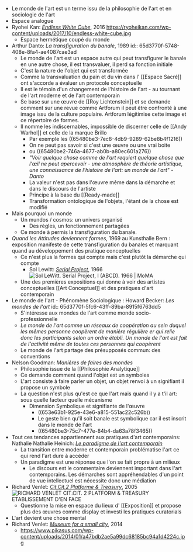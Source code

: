 - Le monde de l'art est un terme issu de la philosophie de l'art et en sociologie de l'art
- Espace analogue
- Ryohei Kan: [*Endless White Cube*](https://ryoheikan.com/works/endless-white-cube-2016-2017/), 2016 https://ryoheikan.com/wp-content/uploads/2017/10/endless-white-cube.jpg
	- Espace hermétique coupé du monde
- Arthur Danto: *La transfiguration du banale*, 1989
  id:: 65d3770f-5748-408e-8fa4-ae4087cae3ad
	- Le  monde de l'art est un espace autre qui peut transfigurer le banale en une autre chose, il est transvaluer, il perd sa fonction initiale
	- C'est la nature de l'objet qui est transformée
	- Comme la transvaluation du pain et du vin dans l' [[Espace Sacré]] ont s'accorde a évaluer un protocole conceptuelle
	- Il est le témoin d'un changement de l'histoire de l'art - au tournant de l'art moderne et de l'art contemporain
	- Se base sur une œuvre de [[Roy Lichtenstein]] et se demande comment sur une revue comme Artforum il peut être confronté à une image issu de la culture populaire. Artforum légitimise cette image et ce répertoire de formes.
	- Il nomme les indiscernables, impossible de discerner celle de [[Andy Warhol]] et celle de la marque Brillo
		- Par exemple les ((65480be3-7ec8-4db9-9289-62be8b4f1216))
		- On ne peut pas savoir si c'est une œuvre ou une vrai boite
		- ou ((65480be2-746a-4677-ab0b-a80ec601a276))
		- *"Voir quelque chose comme de l'art requiert quelque chose que l'œil ne peut apercevoir - une atmosphère de théorie artistique, une connaissance de l'histoire de l'art: un monde de l'art" - Danto*
		- La valeur n'est pas dans l'œuvre même dans la démarche et dans le discours de l'artiste
		- Principe à la base du [[Ready-made]]
		- Transformation ontologique de l'objets, l'étant de la chose est modifié
- Mais pourquoi un monde
	- Un mundos / cosmos: un univers organisé
		- Des règles, un fonctionnement partagées
	- Ce monde à permis la transfiguration du banale.
- *Quand les Attitudes deviennent formes*, 1969 au Kunsthalle Bern : exposition manifeste de cette transfiguration du banales et marquant quand au développement des pratique conceptuelles
	- Ce n'est plus la formes qui compte mais c'est plutôt la démarche qui compte
		- Sol Lewitt: [*Serial Project*](https://www.moma.org/collection/works/81533), 1966 ![Sol LeWitt. Serial Project, I (ABCD). 1966 | MoMA](https://www.moma.org/media/W1siZiIsIjIxMTU5MyJdLFsicCIsImNvbnZlcnQiLCItcXVhbGl0eSA5MCAtcmVzaXplIDIwMDB4MTQ0MFx1MDAzZSJdXQ.jpg?sha=4723d87ff6c4ec7b)
	- Une des premières expositions qui donne à voir des artistes conceptuelles [[Art Conceptuel]] et des pratiques d'art contemporain
- Le monde de l'art - Phénomène Sociologique : Howard Becker: *Les mondes de l'art*
  id:: 65d3770f-5fc6-43ff-89ba-8915f6763dd5
	- S'intéresse aux mondes de l'art comme monde socio-professionnelle
	- *Le monde de l'art comme un réseaux de coopération au sein duquel les mêmes personne coopèrent de manière régulière er qui relie donc les participants selon un ordre établi. Un monde de l'art est fait de l'activité même de toutes ces personnes qui coopèrent*
	- Le monde de l'art partage des présupposés commun: des conventions
- Nelson Goodman: *Manières de faires des mondes*
	- Philosophie issue de la [[Philosophie Analytique]]
	- Ce demande comment quand l'objet est un symboles
	- L'art consiste à faire parler un objet, un objet renvoi à un signifiant il propose un symbole
	- La question n'est plus qu'est ce que l'art mais quand il y a t'il art: sous quelle facteur quelle mécanisme
		- Dimension Symbolique et signifiante de l'œuvre
			- ((653e63b1-925e-43e6-a815-551ac22c526b))
			- Le geste bien qu'il soit banale est symbolique car il est inscrit dans le monde de l'art
			- ((65480be3-75c7-477e-84b4-da63a78f3465))
- Tout ces tendances appartiennent aux pratiques d'art contemporains: Nathalie Nathalie Heinich: [*Le paradigme de l'art contemporain*](https://www.gallimard.fr/Catalogue/GALLIMARD/Bibliotheque-des-Sciences-humaines/Le-paradigme-de-l-art-contemporain)
	- La transition entre moderne et contemporain problématise l'art ce qui rend l'art dure à accéder
	- Un paradigme est une réponse que l'on se fait propre à un milieux
		- Le discours est le commentaire deviennent important dans l'art contemporains. Les démarches sont appréhendables d'un point de vue intellectuel est nécessite donc une médiation
- Richard Venlet: [*Cit.Cit.2 Platforme & Treasury*](https://www.etablissementdenface.com/in-the-past/richard-venlet-cit-cit-2-platform-treasury), 2005 ![RICHARD VENLET CIT.CIT. 2 PLATFORM & TREASURY ETABLISSEMENT D'EN FACE](https://www.etablissementdenface.com/wp-content/uploads/2005/09/CIT2d-810x1080.jpg)
	- Questionne la mise en espace du lieux d' [[Exposition]] et propose plus des œuvres comme display et investi les pratiques curatorials
- L'art devient une chose mental
- Richard Venlet: [*Museum for a small city*](https://smak.be/en/exhibitions/museum-for-a-small-city-the-s-m-a-k-collection-presented-re-viewed-and-re-visited-richard-venlet), 2014
	- https://www.pikasus.com/wp-content/uploads/2014/01/a47bdb2ae5a99dc68185bc94a1d4224c.jpg
